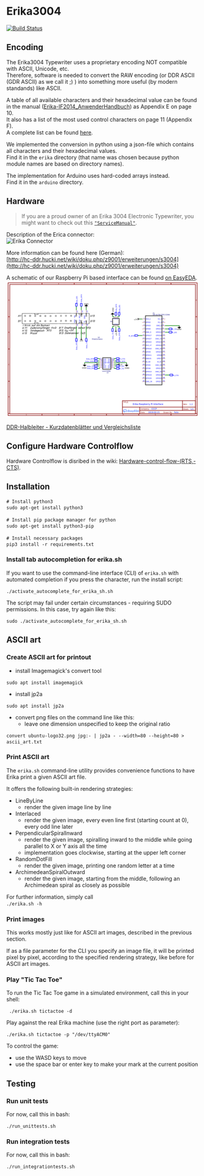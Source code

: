 # Erika3004

[![Build Status](https://travis-ci.org/Chaostreff-Potsdam/erika3004.svg?branch=master)](https://travis-ci.org/Chaostreff-Potsdam/erika3004)

## Encoding

The Erika3004 Typewriter uses a proprietary encoding NOT compatible with ASCII, Unicode, etc.  
Therefore, software is needed to convert the RAW encoding (or DDR ASCII (GDR ASCII) as we call it ;) ) 
into something more useful (by modern standands) like ASCII.

A table of all available characters and their hexadecimal value can be found in the 
manual ([Erika-IF2014_AnwenderHandbuch](https://raw.githubusercontent.com/Chaostreff-Potsdam/erika-docs/blob/master/Erika-IF2014_AnwenderHandbuch.pdf)) as Appendix E on page 10.    
It also has a list of the most used control characters on page 11 (Appendix F).  
A complete list can be found [here](http://hc-ddr.hucki.net/wiki/doku.php/z9001/erweiterungen/s3004).  

We implemented the conversion in python using a json-file which contains all characters and their hexadecimal values.  
Find it in the `erika` directory (that name was chosen because python module names are based on directory names). 
  
The implementation for Arduino uses hard-coded arrays instead.  
Find it in the `arduino` directory. 

## Hardware

> If you are a proud owner of an Erika 3004 Electronic Typewriter, you might want to check out this [`"ServiceManual"`](https://github.com/Chaostreff-Potsdam/erika-docs/blob/master/Felix'ServiceManual.md).

Description of the Erica connector:  
![Erika Connector](http://hc-ddr.hucki.net/wiki/lib/exe/fetch.php/z9001/erweiterungen/s3004_anschluss.jpg?cache=)

More information can be found here (German):  
[http://hc-ddr.hucki.net/wiki/doku.php/z9001/erweiterungen/s3004](http://hc-ddr.hucki.net/wiki/doku.php/z9001/erweiterungen/s3004)

A schematic of our Raspberry Pi based interface can be found [on EasyEDA](https://easyeda.com/sirexeclp/erikaraspberrypiinterface).
![Schematic](https://raw.githubusercontent.com/Chaostreff-Potsdam/erika-docs/master/schematics/Schematic_ErikaRaspberryPiInterface.png)

[DDR-Halbleiter - Kurzdatenblätter und Vergleichsliste](https://www-user.tu-chemnitz.de/~heha/basteln/Konsumg%C3%BCter/DDR-Halbleiter/)

## Configure Hardware Controlflow

Hardware Controlflow is disribed in the wiki: [Hardware-control-flow-(RTS,-CTS)](https://github.com/Chaostreff-Potsdam/erika3004/wiki/Hardware-control-flow-(RTS,-CTS)).

## Installation 

```
# Install python3
sudo apt-get install python3

# Install pip package manager for python
sudo apt-get install python3-pip

# Install necessary packages
pip3 install -r requirements.txt
```

### Install tab autocompletion for erika.sh

If you want to use the command-line interface (CLI) of `erika.sh` with automated completion if you press the <Tab> character, 
run the install script:  
```
./activate_autocomplete_for_erika_sh.sh
```

The script may fail under certain circumstances - requiring SUDO permissions. In this case, try again like this: 
```
sudo ./activate_autocomplete_for_erika_sh.sh
```

## ASCII art

### Create ASCII art for printout

* install Imagemagick's convert tool
```
sudo apt install imagemagick 
```
* install jp2a
```
sudo apt install jp2a
```
* convert png files on the command line like this: 
  * leave one dimension unspecified to keep the original ratio
```
convert ubuntu-logo32.png jpg:- | jp2a - --width=80 --height=80 > ascii_art.txt
```

### Print ASCII art 

The `erika.sh` command-line utility provides convenience functions to have Erika print a given ASCII art file.

It offers the following built-in rendering strategies:
  * LineByLine
    * render the given image line by line 
  * Interlaced 
    * render the given image, every even line first (starting count at 0), every odd line later
  * PerpendicularSpiralInward 
    * render the given image, spiralling inward to the middle while going parallel to X or Y axis all the time
    * implementation goes clockwise, starting at the upper left corner
  * RandomDotFill
    * render the given image, printing one random letter at a time
  * ArchimedeanSpiralOutward
    * render the given image, starting from the middle, following an Archimedean spiral as closely as possible

For further information, simply call   
```./erika.sh -h```

### Print images

This works mostly just like for ASCII art images, described in the previous section.

If as a file parameter for the CLI you specify an image file, it will be printed pixel by pixel, according to the
specified rendering strategy, like before for ASCII art images.

### Play "Tic Tac Toe"

To run the Tic Tac Toe game in a simulated environment, call this in your shell:

```
 ./erika.sh tictactoe -d
```

Play against the real Erika machine (use the right port as parameter):
```
./erika.sh tictactoe -p "/dev/ttyACM0"
```

To control the game: 
* use the WASD keys to move
* use the space bar or enter key to make your mark at the current position

## Testing

### Run unit tests

For now, call this in bash: 
```
./run_unittests.sh
```


### Run integration tests

For now, call this in bash: 
```
./run_integrationtests.sh
```
